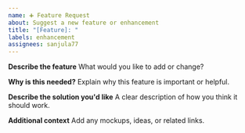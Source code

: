 ```yaml
---
name: ➕ Feature Request
about: Suggest a new feature or enhancement
title: "[Feature]: "
labels: enhancement
assignees: sanjula77
---
```


**Describe the feature**
What would you like to add or change?

**Why is this needed?**
Explain why this feature is important or helpful.

**Describe the solution you'd like**
A clear description of how you think it should work.

**Additional context**
Add any mockups, ideas, or related links.
